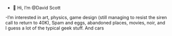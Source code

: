- 👋 Hi, I’m @David Scott

-I’m interested in art, physics, game design (still managing to resist the siren call to return to 40K), Spam and eggs, abandoned places, movies, noir, and I guess a lot of the typical geek stuff. And cars


<!---
DavidScottWorks/DavidScottWorks is a ✨ special ✨ repository because its `README.md` (this file) appears on your GitHub profile.
You can click the Preview link to take a look at your changes.
--->
